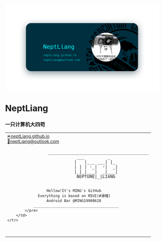 ![Banner](img/Banner.png)

# NeptLiang

### 一只计算机大四苟

<table>
    <tr>
        <td>
            <a href="http://neptliang.github.io">✒neptLiang.github.io</a><br/>
            <a href="mailto://neptliang@outlook.com">📧neptLiang@outlook.com</a>
        </td>
    </tr>
    <tr>
        <td>
            <pre>
                _______________________________________
                           ___         _
                          |   |___ ___| |_
                          | | | -_|  -|  _|
                          |_|_|___|  _|___|
                           NEPTUNE|_|LIANG
                
                      Hellow!It's MING's GitHub
                  Everything is based on MIUI(#滑稽)
                      Android Bar @MING19980628          
                _______________________________________
            </pre>
        </td>
    </tr>
</table>

<!--
[]( - [✒neptLiang.github.io](http://neptliang.github.io)
[]( - [📧neptLiang@outlook.com](mailto://neptliang@outlook.com)
[]( - [📷neptliang.lofter.com](http://neptliang.lofter.com/)
[]( - [🏡Yangchun, Guangdong, China](https://surl.amap.com/H0KZVC1c7sE)
[]( - [🏫Lingnan Normal University](https://baike.baidu.com/item/%E5%B2%AD%E5%8D%97%E5%B8%88%E8%8C%83%E5%AD%A6%E9%99%A2/13852375?fr=aladdin)

[]( ```
[]( _______________________________________
[](            ___         _
[](           |   |___ ___| |_
[](           | | | -_|  -|  _|
[](           |_|_|___|  _|___|
[](            NEPTUNE|_|LIANG
[]( 
[](       Hellow!It's MING's GitHub
[](   Everything is based on MIUI(#滑稽)
[](       Android Bar @MING19980628          
[]( _______________________________________
[]( ```
-->
